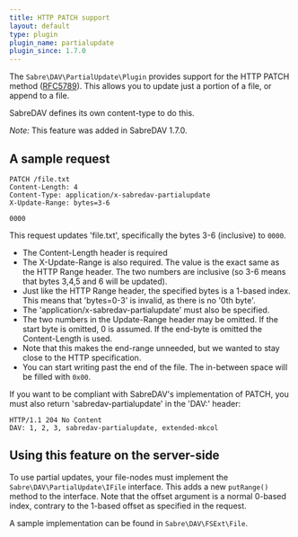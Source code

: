 ```yaml
---
title: HTTP PATCH support
layout: default
type: plugin
plugin_name: partialupdate
plugin_since: 1.7.0
---
```


The `Sabre\DAV\PartialUpdate\Plugin` provides support for the HTTP PATCH method
([RFC5789][1]). This allows you to update just a portion of a file, or append
to a file. 

SabreDAV defines its own content-type to do this. 

*Note:* This feature was added in SabreDAV 1.7.0.

A sample request
----------------

    PATCH /file.txt
    Content-Length: 4
    Content-Type: application/x-sabredav-partialupdate
    X-Update-Range: bytes=3-6

    0000

This request updates 'file.txt', specifically the bytes 3-6 (inclusive) to
`0000`.

* The Content-Length header is required
* The X-Update-Range is also required. The value is the exact same as the HTTP
  Range header. The two numbers are inclusive (so 3-6 means that bytes 3,4,5
  and 6 will be updated).
* Just like the HTTP Range header, the specified bytes is a 1-based index.
  This means that 'bytes=0-3' is invalid, as there is no '0th byte'.
* The 'application/x-sabredav-partialupdate' must also be specified.
* The two numbers in the Update-Range header may be omitted. If the start byte
  is omitted, 0 is assumed. If the end-byte is omitted the Content-Length is
  used.
* Note that this makes the end-range unneeded, but we wanted to stay close to
  the HTTP specification.
* You can start writing past the end of the file. The in-between space will be
  filled with `0x00`.

If you want to be compliant with SabreDAV's implementation of PATCH, you must
also return 'sabredav-partialupdate' in the 'DAV:' header:

    HTTP/1.1 204 No Content
    DAV: 1, 2, 3, sabredav-partialupdate, extended-mkcol

Using this feature on the server-side
-------------------------------------

To use partial updates, your file-nodes must implement the
`Sabre\DAV\PartialUpdate\IFile` interface. This adds a new `putRange()` method
to the interface. Note that the offset argument is a normal 0-based index,
contrary to the 1-based offset as specified in the request.

A sample implementation can be found in `Sabre\DAV\FSExt\File`.

[1]: http://tools.ietf.org/html/rfc5789

